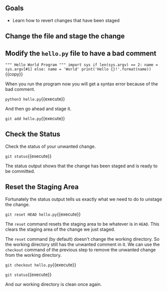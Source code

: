 ## Goals

* Learn how to revert changes that have been staged

## Change the file and stage the change

## Modify the `hello.py` file to have a bad comment

`"""
Hello World Program
"""
import sys
if len(sys.argv) == 2:
    name = sys.argv[#1]
else:
    name = 'World'
print('Hello {}!'.format(name))`{{copy}}

When you run the program now you will get a syntax error because of the
bad comment.

`python3 hello.py`{{execute}}

And then go ahead and stage it.

`git add hello.py`{{execute}}

## Check the Status

Check the status of your unwanted change.

`git status`{{execute}}

The status output shows that the change has been staged and is
ready to be committed.

## Reset the Staging Area

Fortunately the status output tells us exactly what we need to do
to unstage the change.

`git reset HEAD hello.py`{{execute}}

The `reset` command resets the staging area to be whatever is in
`HEAD`.  This clears the staging area of the change we just staged.

The `reset` command (by default) doesn't change the working
directory.  So the working directory still has the unwanted comment in
it.  We can use  the `checkout` command of the previous step to remove
the unwanted change from the working directory.

`git checkout hello.py`{{execute}}

`git status`{{execute}}


And our working directory is clean once again.
